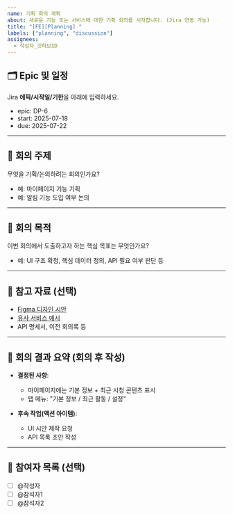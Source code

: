 ```yaml
---
name: 기획 회의 계획
about: 새로운 기능 또는 서비스에 대한 기획 회의를 시작합니다. (Jira 연동 가능)
title: "[FE][Planning] "
labels: ["planning", "discussion"]
assignees:
  - 작성자_깃허브ID
---
```


## 🗂️ Epic 및 일정
Jira **에픽/시작일/기한**을 아래에 입력하세요.

- epic: DP-6
- start: 2025-07-18
- due: 2025-07-22

---

## 🧠 회의 주제
무엇을 기획/논의하려는 회의인가요?
- 예: 마이페이지 기능 기획
- 예: 알림 기능 도입 여부 논의

---

## 🎯 회의 목적
이번 회의에서 도출하고자 하는 핵심 목표는 무엇인가요?
- 예: UI 구조 확정, 핵심 데이터 정의, API 필요 여부 판단 등

---

## 📎 참고 자료 (선택)
- [Figma 디자인 시안](https://figma.com/...)
- [유사 서비스 예시](https://example.com/...)
- API 명세서, 이전 회의록 등

---

## 📝 회의 결과 요약 (회의 후 작성)
- **결정된 사항**:
    - 마이페이지에는 기본 정보 + 최근 시청 콘텐츠 표시
    - 탭 메뉴: "기본 정보 / 최근 활동 / 설정"

- **후속 작업(액션 아이템)**:
    - UI 시안 제작 요청
    - API 목록 초안 작성

---

## 🙋 참여자 목록 (선택)
- [ ] @작성자
- [ ] @참석자1
- [ ] @참석자2  
